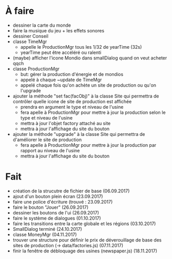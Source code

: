 # À faire

- dessiner la carte du monde
- faire la musique du jeu + les effets sonores
- dessiner Conseil
- classe TimeMgr
    - appelle le ProductionMgr tous les 1/32 de yearTime (32s)
    - yearTime peut être accéléré ou ralenti 
- (maybe) afficher l'icone Mondio dans smallDialog quand on veut acheter qqch
- classe ProductionMgr
    - but: gérer la production d'énergie et de mondios
    - appelé à chaque ~update de TimeMgr
    - appelé chaque fois qu'on achète un site de production ou qu'on l'upgrade
- ajouter la méthode "set fac(facObj)" à la classe Site qui permettra de contrôler quelle icone de site de production est affichée
    - prendra en argument le type et niveau de l'usine
    - fera apelle à ProductionMgr pour mettre à jour la production selon le type et niveau de l'usine
    - mettra à jour l'objet factory attaché au site
    - mettra à jour l'affichage du site du bouton
- ajouter la méthode "upgrade" à la classe Site qui permettra de d'améliorer le site de production
    - fera apelle à ProductionMgr pour mettre à jour la production par rapport au niveau de l'usine
    - mettra à jour l'affichage du site du bouton

# Fait
- création de la strucutre de fichier de base (06.09.2017)
- ajout d'un bouton plein écran (23.09.2017)
- faire une police d'écriture (trouvé : 23.09.2017)
- faire le bouton "Jouer" (26.09.2017)
- dessiner les boutons de l'ui (26.09.2017)
- faire le système de dialogues (01.10.2017)
- faire les transitions entre la carte globale et les régions (03.10.2017)
- SmallDialog terminé (24.10.2017)
- classe MoneyMgr (04.11.2017)
- trouver une structure pour définir le prix de déverouillage de base des sites de production (-> data/factories.js) (07.11.2017)
- finir la fenêtre de débloquage des usines (newspaper.js) (18.11.2017)
